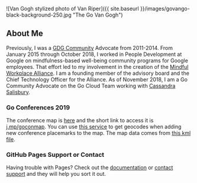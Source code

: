 ![Van Gogh stylized photo of Van Riper]({{ site.baseurl }}/images/govango-black-background-250.jpg "The Go Van Gogh")
## About Me

Previously, I was a [GDG Community](https://meetup.com/pro/gdg) Advocate from 2011-2014. From January 2015 through October 2018, I worked in People Development at Google on mindfulness-based well-being community programs for Google employees. That effort led to my involvement in the creation of the [Mindful Workplace Alliance](https://www.mindfulworkplacemovement.com/alliance/). I am a founding member of the advisory board and the Chief Technology Officer for the Alliance.  As of November 2018, I am a Go Community Advocate on the Go Cloud Team working with [Cassandra Salisbury](https://twitter.com/cassandraoid).

### Go Conferences 2019

The conference map is [here](http://j.mp/goconmap) and the short link to access it is [j.mp/goconmap](http://j.mp/goconmap). You can use [this service](https://www.latlong.net/convert-address-to-lat-long.html) to get geocodes when adding new conference placemarks to the map. The map data comes from [this kml file](https://vanriper.github.io/goconmap.kml).

### GitHub Pages Support or Contact

Having trouble with Pages? Check out the [documentation](https://help.github.com/categories/github-pages-basics/) or [contact support](https://github.com/contact) and they will help you sort it out.
